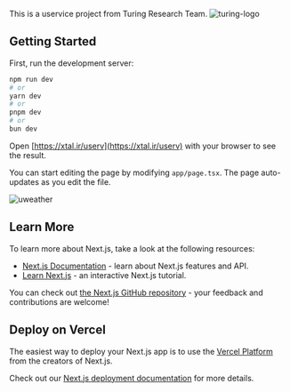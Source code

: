 This is a uservice project from Turing Research Team.
![turing-logo](https://github.com/user-attachments/assets/0ffe5641-ce5d-4f12-aceb-ca46b2945e83)

## Getting Started

First, run the development server:

```bash
npm run dev
# or
yarn dev
# or
pnpm dev
# or
bun dev
```

Open [https://xtal.ir/userv](https://xtal.ir/userv) with your browser to see the result.

You can start editing the page by modifying `app/page.tsx`. The page auto-updates as you edit the file.

![uweather](https://github.com/user-attachments/assets/448f4e5e-4f04-4d30-a79c-9e5fa7d26d57)

## Learn More

To learn more about Next.js, take a look at the following resources:

- [Next.js Documentation](https://nextjs.org/docs) - learn about Next.js features and API.
- [Learn Next.js](https://nextjs.org/learn) - an interactive Next.js tutorial.

You can check out [the Next.js GitHub repository](https://github.com/vercel/next.js/) - your feedback and contributions are welcome!

## Deploy on Vercel

The easiest way to deploy your Next.js app is to use the [Vercel Platform](https://vercel.com/new?utm_medium=default-template&filter=next.js&utm_source=create-next-app&utm_campaign=create-next-app-readme) from the creators of Next.js.

Check out our [Next.js deployment documentation](https://nextjs.org/docs/deployment) for more details.
